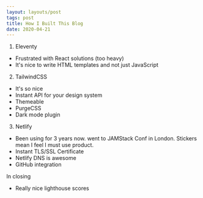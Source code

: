 ```yaml
---
layout: layouts/post
tags: post
title: How I Built This Blog
date: 2020-04-21
---
```


1. Eleventy

- Frustrated with React solutions (too heavy)
- It's nice to write HTML templates and not just JavaScript

2. TailwindCSS

- It's so nice
- Instant API for your design system
- Themeable
- PurgeCSS
- Dark mode plugin

3. Netlify

- Been using for 3 years now. went to JAMStack Conf in London. Stickers mean I feel I must use product.
- Instant TLS/SSL Certificate
- Netlify DNS is awesome
- GitHub integration

In closing

- Really nice lighthouse scores
